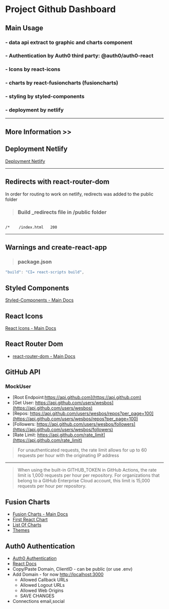 # Project Github Dashboard

## Main Usage

### - data api extract to graphic and charts component

### - Authentication by Auth0 third party: @auth0/auth0-react

### - Icons by react-icons

### - charts by react-fusioncharts (fusioncharts)

### - styling by styled-components

### - deployment by netlify

---

## More Information >>

## Deployment Netlify

[Deployment Netlify](https://www.netlify.com/)

---

## Redirects with react-router-dom

In order for routing to work on netlify, redirects was added to the public folder

> ### Build  _redirects file in /public folder

```jsonc

/*    /index.html   200

```

---

## Warnings and create-react-app

> ### package.json

```js
"build": "CI= react-scripts build",
```

## Styled Components

[Styled-Components - Main Docs](https://styled-components.com/)

## React Icons

[React Icons - Main Docs](https://react-icons.github.io/react-icons/)

## React Router Dom

- [react-router-dom - Main Docs](https://reactrouter.com/web/guides/quick-start)

## GitHub API

### MockUser

- [Root Endpoint:https://api.github.com](https://api.github.com)
- [Get User:     https://api.github.com/users/wesbos](https://api.github.com/users/wesbos)
- [Repos:        https://api.github.com/users/wesbos/repos?per_page=100](https://api.github.com/users/wesbos/repos?per_page=100)
- [Followers:    https://api.github.com/users/wesbos/followers](https://api.github.com/users/wesbos/followers)
- [Rate Limit:   https://api.github.com/rate_limit](https://api.github.com/rate_limit)

> For unauthenticated requests, the rate limit allows for up to 60 requests per hour with the originating IP address

---

> When using the built-in GITHUB_TOKEN in GitHub Actions, the rate limit is 1,000 requests per hour per repository. For organizations that belong to a GitHub Enterprise Cloud account, this limit is 15,000 requests per hour per repository.

## Fusion Charts

- [Fusion Charts - Main Docs](https://www.fusioncharts.com/)
- [First React Chart](https://www.fusioncharts.com/dev/getting-started/react/your-first-chart-using-react)
- [List Of Charts](https://www.fusioncharts.com/dev/chart-guide/list-of-charts)
- [Themes](https://www.fusioncharts.com/dev/themes/introduction-to-themes)

## Auth0 Authentication

- [Auth0 Authentication](https://auth0.com/)
- [React Docs](https://auth0.com/docs/libraries/auth0-react)
- Copy/Paste Domain, ClientID - can be public (or use .env)
- Add Domain - for now <http://localhost:3000>
  - Allowed Callback URLs
  - Allowed Logout URLs
  - Allowed Web Origins
  - SAVE CHANGES
- Connections
  email,social
